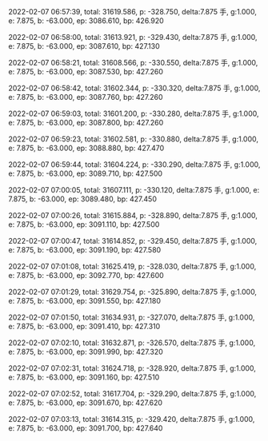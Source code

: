 2022-02-07 06:57:39, total: 31619.586, p: -328.750, delta:7.875 手, g:1.000, e: 7.875, b: -63.000, ep: 3086.610, bp: 426.920

2022-02-07 06:58:00, total: 31613.921, p: -329.430, delta:7.875 手, g:1.000, e: 7.875, b: -63.000, ep: 3087.610, bp: 427.130

2022-02-07 06:58:21, total: 31608.566, p: -330.550, delta:7.875 手, g:1.000, e: 7.875, b: -63.000, ep: 3087.530, bp: 427.260

2022-02-07 06:58:42, total: 31602.344, p: -330.320, delta:7.875 手, g:1.000, e: 7.875, b: -63.000, ep: 3087.760, bp: 427.260

2022-02-07 06:59:03, total: 31601.200, p: -330.280, delta:7.875 手, g:1.000, e: 7.875, b: -63.000, ep: 3087.800, bp: 427.260

2022-02-07 06:59:23, total: 31602.581, p: -330.880, delta:7.875 手, g:1.000, e: 7.875, b: -63.000, ep: 3088.880, bp: 427.470

2022-02-07 06:59:44, total: 31604.224, p: -330.290, delta:7.875 手, g:1.000, e: 7.875, b: -63.000, ep: 3089.710, bp: 427.500

2022-02-07 07:00:05, total: 31607.111, p: -330.120, delta:7.875 手, g:1.000, e: 7.875, b: -63.000, ep: 3089.480, bp: 427.450

2022-02-07 07:00:26, total: 31615.884, p: -328.890, delta:7.875 手, g:1.000, e: 7.875, b: -63.000, ep: 3091.110, bp: 427.500

2022-02-07 07:00:47, total: 31614.852, p: -329.450, delta:7.875 手, g:1.000, e: 7.875, b: -63.000, ep: 3091.190, bp: 427.580

2022-02-07 07:01:08, total: 31625.419, p: -328.030, delta:7.875 手, g:1.000, e: 7.875, b: -63.000, ep: 3092.770, bp: 427.600

2022-02-07 07:01:29, total: 31629.754, p: -325.890, delta:7.875 手, g:1.000, e: 7.875, b: -63.000, ep: 3091.550, bp: 427.180

2022-02-07 07:01:50, total: 31634.931, p: -327.070, delta:7.875 手, g:1.000, e: 7.875, b: -63.000, ep: 3091.410, bp: 427.310

2022-02-07 07:02:10, total: 31632.871, p: -326.570, delta:7.875 手, g:1.000, e: 7.875, b: -63.000, ep: 3091.990, bp: 427.320

2022-02-07 07:02:31, total: 31624.718, p: -328.920, delta:7.875 手, g:1.000, e: 7.875, b: -63.000, ep: 3091.160, bp: 427.510

2022-02-07 07:02:52, total: 31617.704, p: -329.290, delta:7.875 手, g:1.000, e: 7.875, b: -63.000, ep: 3091.670, bp: 427.620

2022-02-07 07:03:13, total: 31614.315, p: -329.420, delta:7.875 手, g:1.000, e: 7.875, b: -63.000, ep: 3091.700, bp: 427.640